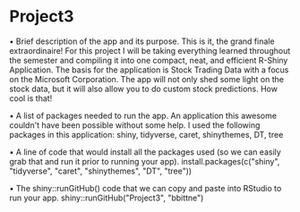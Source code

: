 # Project3

• Brief description of the app and its purpose.
This is it, the grand finale extraordinaire! For this project I will be taking everything learned throughout the semester and compiling it into one compact, neat, and efficient R-Shiny Application. The basis for the application is Stock Trading Data with a focus on the Microsoft Corporation. The app will not only shed some light on the stock data, but it will also allow you to do custom stock predictions. How cool is that!

• A list of packages needed to run the app.
An application this awesome couldn't have been possible without some help. I used the following packages in this application:
	shiny, tidyverse, caret, shinythemes, DT, tree
	
• A line of code that would install all the packages used (so we can easily grab that and run it prior to running your app).
install.packages(c("shiny", "tidyverse", "caret", "shinythemes", "DT", "tree"))

• The shiny::runGitHub() code that we can copy and paste into RStudio to run your app.
shiny::runGitHub("Project3", "bbittne")

